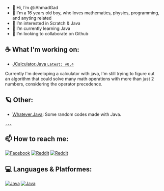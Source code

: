 - 👋 Hi, I’m @iAhmadGad
- 🌚 I'm a 16 years old boy, who loves mathematics, physics, programming, and anyting related
- 👀 I’m interested in Scratch & Java
- 🌱 I’m currently learning Java
- 💞️ I’m looking to collaborate on Github
## ☕ What I'm working on: 
- [JCalculator.Java `Latest: v0.4`](https://github.com/iAhmadGad/JCalculator.Java)

Currently I'm developing a calculator with java, I'm still trying to figure out an algorithm that could solve many math operations with more than just 2 numbers, considering the operator precedence.
## 🪐 Other:
- [Whatever.Java](https://github.com/iAhmadGad/Whatever.Java): Some random codes made with Java.

[`...`](https://github.com/iAhmadGad?tab=repositories)
<!---## 📂 Archived: --->
## 📫 How to reach me: 
[![Facebook](https://img.shields.io/static/v1?label=iAhmadGad&message=Facebook&color=blue&logo=facebook)](https://www.facebook.com/iAhmadGad/)
[![Reddit](https://img.shields.io/static/v1?label=iAhmadGad&message=Reddit&color=orange&logo=reddit)](https://www.reddit.com/u/iAhmadGad)
[![Reddit](https://img.shields.io/static/v1?label=iAhmadGad&message=Scratch&color=yellow&logo=Scratch)](https://scratch.mit.edu/users/iAhmadGad/)
## 💻 Languages & Platformes:
[![Java](https://github.com/iAhmadGad/iAhmadGad/blob/main/imgs/Java.png)](https://www.java.com/en/)
[![Java](https://github.com/iAhmadGad/iAhmadGad/blob/main/imgs/Scratch.png)](https://scratch.mit.edu/)

<!---
iAhmadGad/iAhmadGad is a ✨ special ✨ repository because its `README.md` (this file) appears on your GitHub profile.
You can click the Preview link to take a look at your changes.
--->
